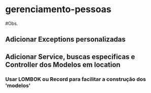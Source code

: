 # gerenciamento-pessoas

#Obs.
## Adicionar Exceptions personalizadas
## Adicionar Service, buscas especificas e Controller dos Modelos em location
### Usar LOMBOK ou Record para facilitar a construção dos 'modelos'
